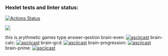 ### Hexlet tests and linter status:
[![Actions Status](https://github.com/Carnivorouscake/frontend-project-lvl1/workflows/hexlet-check/badge.svg)](https://github.com/Carnivorouscake/frontend-project-lvl1/actions)


<a href="https://codeclimate.com/github/Carnivorouscake/frontend-project-lvl1/maintainability">
  <img src="https://api.codeclimate.com/v1/badges/1f754f47efdd2a05b631/maintainability" /></a>

 this is arythmetic games type answer-qestion 
 brain-even:
[![asciicast](https://asciinema.org/a/5fskW9H5yzsWCit3xfCKmNslZ.svg)](https://asciinema.org/a/5fskW9H5yzsWCit3xfCKmNslZ)
brain-calc:
[![asciicast](https://asciinema.org/a/NCQSKpfdiiga3Ky4zdw7M8OGO.svg)](https://asciinema.org/a/NCQSKpfdiiga3Ky4zdw7M8OGO)
brain-gcd:
[![asciicast](https://asciinema.org/a/jvlxwrwy8vmKB7dxwY0wabqln.svg)](https://asciinema.org/a/jvlxwrwy8vmKB7dxwY0wabqln)
brain-progression:
[![asciicast](https://asciinema.org/a/jEGcsP6cmzt6z6lAAlDmr9OE9.svg)](https://asciinema.org/a/jEGcsP6cmzt6z6lAAlDmr9OE9)
brain-prime:
[![asciicast](https://asciinema.org/a/otkvSKnx2byP6jowyHtpZmWxK.svg)](https://asciinema.org/a/otkvSKnx2byP6jowyHtpZmWxK)
